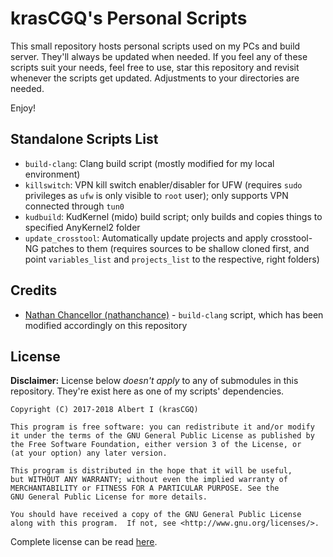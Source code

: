 # krasCGQ's Personal Scripts

This small repository hosts personal scripts used on my PCs and build server. They'll always be updated when needed. If you feel any of these scripts suit your needs, feel free to use, star this repository and revisit whenever the scripts get updated. Adjustments to your directories are needed.

Enjoy!

## Standalone Scripts List

* `build-clang`: Clang build script (mostly modified for my local environment)
* `killswitch`: VPN kill switch enabler/disabler for UFW (requires `sudo` privileges as `ufw` is only visible to `root` user); only supports VPN connected through `tun0`
* `kudbuild`: KudKernel (mido) build script; only builds and copies things to specified AnyKernel2 folder
* `update_crosstool`: Automatically update projects and apply crosstool-NG patches to them (requires sources to be shallow cloned first, and point `variables_list` and `projects_list` to the respective, right folders)

## Credits

* [Nathan Chancellor (nathanchance)](https://github.com/nathanchance) - `build-clang` script, which has been modified accordingly on this repository

## License

**Disclaimer:** License below _doesn't apply_ to any of submodules in this repository. They're exist here as one of my scripts' dependencies.

```
Copyright (C) 2017-2018 Albert I (krasCGQ)

This program is free software: you can redistribute it and/or modify
it under the terms of the GNU General Public License as published by
the Free Software Foundation, either version 3 of the License, or
(at your option) any later version.

This program is distributed in the hope that it will be useful,
but WITHOUT ANY WARRANTY; without even the implied warranty of
MERCHANTABILITY or FITNESS FOR A PARTICULAR PURPOSE. See the
GNU General Public License for more details.

You should have received a copy of the GNU General Public License
along with this program.  If not, see <http://www.gnu.org/licenses/>.
```

Complete license can be read [here](./LICENSE).
